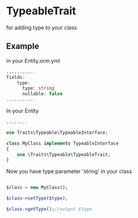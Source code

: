 TypeableTrait
==============

for adding type to your class

Example
-------
in your Entity.orm.yml
```php
...........
fields:
    type:
      type: string
      nullable: false
...........
```

In your Entity
```php
........

use Traits\Typeable\TypeableInterface;

class MyClass implements TypeableInterface
{
	use \Traits\Typeable\TypeableTrait;
}

```

Now you have type parameter 'string' in your class
```php

$class = new MyClass();

$class->setType($type);

$class->getType();//output $type

```